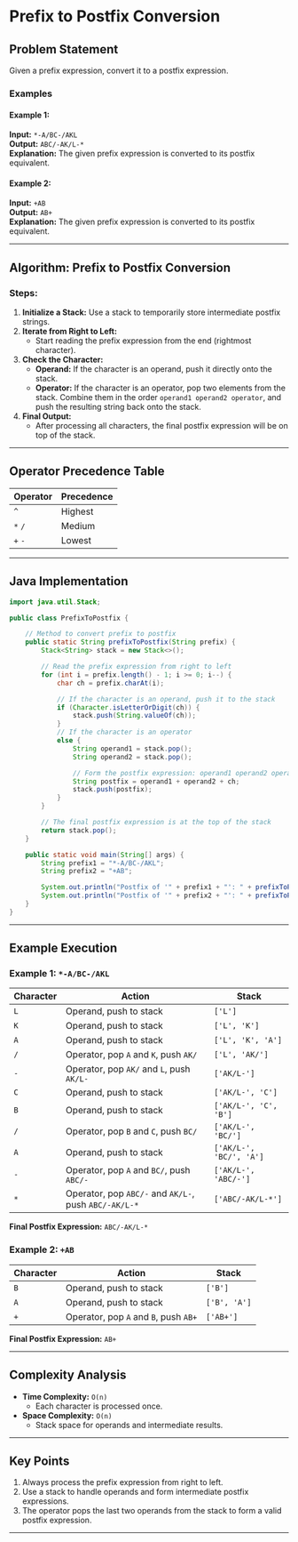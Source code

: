 # Prefix to Postfix Conversion

## Problem Statement
Given a prefix expression, convert it to a postfix expression.

### Examples

#### Example 1:
**Input:** `*-A/BC-/AKL`  
**Output:** `ABC/-AK/L-*`  
**Explanation:** The given prefix expression is converted to its postfix equivalent.

#### Example 2:
**Input:** `+AB`  
**Output:** `AB+`  
**Explanation:** The given prefix expression is converted to its postfix equivalent.

---

## Algorithm: Prefix to Postfix Conversion

### Steps:
1. **Initialize a Stack:** Use a stack to temporarily store intermediate postfix strings.
2. **Iterate from Right to Left:**
   - Start reading the prefix expression from the end (rightmost character).
3. **Check the Character:**
   - **Operand:** If the character is an operand, push it directly onto the stack.
   - **Operator:** If the character is an operator, pop two elements from the stack. Combine them in the order `operand1 operand2 operator`, and push the resulting string back onto the stack.
4. **Final Output:**
   - After processing all characters, the final postfix expression will be on top of the stack.

---

## Operator Precedence Table

| Operator | Precedence |
|----------|------------|
| `^`      | Highest    |
| `*` `/`  | Medium     |
| `+` `-`  | Lowest     |

---

## Java Implementation
```java
import java.util.Stack;

public class PrefixToPostfix {

    // Method to convert prefix to postfix
    public static String prefixToPostfix(String prefix) {
        Stack<String> stack = new Stack<>();

        // Read the prefix expression from right to left
        for (int i = prefix.length() - 1; i >= 0; i--) {
            char ch = prefix.charAt(i);

            // If the character is an operand, push it to the stack
            if (Character.isLetterOrDigit(ch)) {
                stack.push(String.valueOf(ch));
            } 
            // If the character is an operator
            else {
                String operand1 = stack.pop();
                String operand2 = stack.pop();

                // Form the postfix expression: operand1 operand2 operator
                String postfix = operand1 + operand2 + ch;
                stack.push(postfix);
            }
        }

        // The final postfix expression is at the top of the stack
        return stack.pop();
    }

    public static void main(String[] args) {
        String prefix1 = "*-A/BC-/AKL";
        String prefix2 = "+AB";

        System.out.println("Postfix of '" + prefix1 + "': " + prefixToPostfix(prefix1));
        System.out.println("Postfix of '" + prefix2 + "': " + prefixToPostfix(prefix2));
    }
}
```

---

## Example Execution

### Example 1: `*-A/BC-/AKL`

| Character | Action                                  | Stack               |
|-----------|-----------------------------------------|---------------------|
| `L`       | Operand, push to stack                 | `['L']`             |
| `K`       | Operand, push to stack                 | `['L', 'K']`        |
| `A`       | Operand, push to stack                 | `['L', 'K', 'A']`   |
| `/`       | Operator, pop `A` and `K`, push `AK/`  | `['L', 'AK/']`      |
| `-`       | Operator, pop `AK/` and `L`, push `AK/L-` | `['AK/L-']`         |
| `C`       | Operand, push to stack                 | `['AK/L-', 'C']`    |
| `B`       | Operand, push to stack                 | `['AK/L-', 'C', 'B']` |
| `/`       | Operator, pop `B` and `C`, push `BC/`  | `['AK/L-', 'BC/']`  |
| `A`       | Operand, push to stack                 | `['AK/L-', 'BC/', 'A']` |
| `-`       | Operator, pop `A` and `BC/`, push `ABC/-` | `['AK/L-', 'ABC/-']` |
| `*`       | Operator, pop `ABC/-` and `AK/L-`, push `ABC/-AK/L-*` | `['ABC/-AK/L-*']` |

**Final Postfix Expression:** `ABC/-AK/L-*`

### Example 2: `+AB`

| Character | Action                        | Stack        |
|-----------|-------------------------------|--------------|
| `B`       | Operand, push to stack        | `['B']`      |
| `A`       | Operand, push to stack        | `['B', 'A']` |
| `+`       | Operator, pop `A` and `B`, push `AB+` | `['AB+']`   |

**Final Postfix Expression:** `AB+`

---

## Complexity Analysis

- **Time Complexity:** `O(n)`
  - Each character is processed once.
- **Space Complexity:** `O(n)`
  - Stack space for operands and intermediate results.

---

## Key Points
1. Always process the prefix expression from right to left.
2. Use a stack to handle operands and form intermediate postfix expressions.
3. The operator pops the last two operands from the stack to form a valid postfix expression.

---

